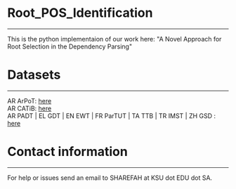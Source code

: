# Root_POS_Identification
---
This is the python implementaion of our work here:
"A Novel Approach for Root Selection in the Dependency Parsing"

# Datasets
---
AR ArPoT: [here](https://github.com/Sharefah-Alghamdi/ArPoT)  
AR CATiB: [here](https://camel-guidelines.readthedocs.io/en/latest/syntax/)  
AR PADT | EL GDT | EN EWT | FR ParTUT | TA TTB | TR IMST | ZH GSD : [here](https://universaldependencies.org/)  

# Contact information
---
For help or issues send an email to SHAREFAH at KSU dot EDU dot SA.

